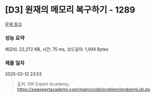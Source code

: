 # [D3] 원재의 메모리 복구하기 - 1289 

[문제 링크](https://swexpertacademy.com/main/code/problem/problemDetail.do?contestProbId=AV19AcoKI9sCFAZN) 

### 성능 요약

메모리: 22,272 KB, 시간: 75 ms, 코드길이: 1,094 Bytes

### 제출 일자

2025-02-12 23:53



> 출처: SW Expert Academy, https://swexpertacademy.com/main/code/problem/problemList.do